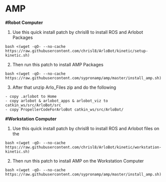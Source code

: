 # AMP

**#Robot Computer**

1. Use this quick install patch by chrisl8 to install ROS and Arlobot Packages
```
bash <(wget -qO- --no-cache https://raw.githubusercontent.com/chrisl8/ArloBot/kinetic/setup-kinetic.sh)
```
2. Then run this patch to install AMP Packages
```
bash <(wget -qO- --no-cache https://raw.githubusercontent.com/sypronamp/amp/master/install_amp.sh)
```
3. After that unzip Arlo_Files zip and do the following
```
- copy .arlobot to Home
- copy arlobot & arlobot_apps & arlobot_viz to catkin_ws/src/ArloBot/src
- copy PropellerCodeForArloBot catkin_ws/src/ArloBot/
```
**#Workstation Computer**

1. Use this quick install patch by chrisl8 to install ROS and Arlobot files on the 
```
bash <(wget -qO- --no-cache https://raw.githubusercontent.com/chrisl8/ArloBot/kinetic/workstation-kinetic.sh)
```
2. Then run this patch to install AMP on the Workstation Computer
```
bash <(wget -qO- --no-cache https://raw.githubusercontent.com/sypronamp/amp/master/install_amp.sh)
```

